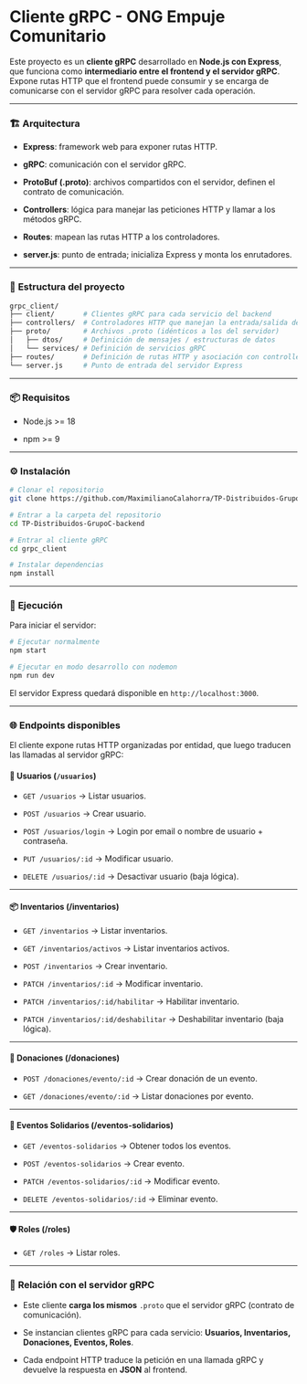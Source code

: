 # Cliente gRPC - ONG Empuje Comunitario

Este proyecto es un **cliente gRPC** desarrollado en **Node.js con Express**, que funciona como **intermediario entre el frontend y el servidor gRPC**.
Expone rutas HTTP que el frontend puede consumir y se encarga de comunicarse con el servidor gRPC para resolver cada operación.

---

### 🏗️ **Arquitectura**

- **Express**: framework web para exponer rutas HTTP.

- **gRPC**: comunicación con el servidor gRPC.

- **ProtoBuf (.proto)**: archivos compartidos con el servidor, definen el contrato de comunicación.

- **Controllers**: lógica para manejar las peticiones HTTP y llamar a los métodos gRPC.

- **Routes**: mapean las rutas HTTP a los controladores.

- **server.js**: punto de entrada; inicializa Express y monta los enrutadores.

---

### 📂 **Estructura del proyecto**

```bash
grpc_client/
├── client/       # Clientes gRPC para cada servicio del backend
├── controllers/  # Controladores HTTP que manejan la entrada/salida de cada petición
├── proto/        # Archivos .proto (idénticos a los del servidor)
│   ├── dtos/     # Definición de mensajes / estructuras de datos
│   └── services/ # Definición de servicios gRPC
├── routes/       # Definición de rutas HTTP y asociación con controllers
└── server.js     # Punto de entrada del servidor Express
```

---

### 📦 **Requisitos**

- Node.js >= 18

- npm >= 9

---

### ⚙️ **Instalación**

```bash
# Clonar el repositorio
git clone https://github.com/MaximilianoCalahorra/TP-Distribuidos-GrupoC-backend

# Entrar a la carpeta del repositorio
cd TP-Distribuidos-GrupoC-backend

# Entrar al cliente gRPC
cd grpc_client

# Instalar dependencias
npm install
```

---

### 🚀 **Ejecución**

Para iniciar el servidor:
```bash
# Ejecutar normalmente
npm start

# Ejecutar en modo desarrollo con nodemon
npm run dev
```
El servidor Express quedará disponible en ```http://localhost:3000```.

---

### 🌐 **Endpoints disponibles**

El cliente expone rutas HTTP organizadas por entidad, que luego traducen las llamadas al servidor gRPC:

#### 👤 **Usuarios (```/usuarios```)**

- ```GET /usuarios``` → Listar usuarios.

- ```POST /usuarios``` → Crear usuario.

- ```POST /usuarios/login``` → Login por email o nombre de usuario + contraseña.

- ```PUT /usuarios/:id``` → Modificar usuario.

- ```DELETE /usuarios/:id``` → Desactivar usuario (baja lógica).

---

#### 📦 **Inventarios (/inventarios)**

- ```GET /inventarios``` → Listar inventarios.

- ```GET /inventarios/activos``` → Listar inventarios activos.

- ```POST /inventarios``` → Crear inventario.

- ```PATCH /inventarios/:id``` → Modificar inventario.

- ```PATCH /inventarios/:id/habilitar``` → Habilitar inventario.

- ```PATCH /inventarios/:id/deshabilitar``` → Deshabilitar inventario (baja lógica).

---

#### 🎁 **Donaciones (/donaciones)**

- ```POST /donaciones/evento/:id``` → Crear donación de un evento.

- ```GET /donaciones/evento/:id``` → Listar donaciones por evento.

---

#### 🎉 **Eventos Solidarios (/eventos-solidarios)**

- ```GET /eventos-solidarios``` → Obtener todos los eventos.

- ```POST /eventos-solidarios``` → Crear evento.

- ```PATCH /eventos-solidarios/:id``` → Modificar evento.

- ```DELETE /eventos-solidarios/:id``` → Eliminar evento.

---

#### 🛡️ **Roles (/roles)**

- ```GET /roles``` → Listar roles.

---

### 🔗 **Relación con el servidor gRPC**

- Este cliente **carga los mismos** ```.proto``` que el servidor gRPC (contrato de comunicación).

- Se instancian clientes gRPC para cada servicio: **Usuarios, Inventarios, Donaciones, Eventos, Roles**.

- Cada endpoint HTTP traduce la petición en una llamada gRPC y devuelve la respuesta en **JSON** al frontend.